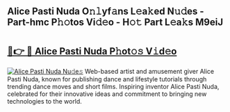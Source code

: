 ## Alice Pasti Nuda O𝚗𝚕yf𝚊ns L𝚎a𝚔ed N𝚞𝚍es - Part-hmc P𝚑𝚘tos Vi𝚍𝚎o - H𝚘𝚝 Part L𝚎a𝚔s M9eiJ

# <h2><a href="http://kf90jv6.oniu.top/?m=Alice+Pasti+Nuda">🔗👉 🔴 Alice Pasti Nuda P𝚑ot𝚘𝚜 V𝚒d𝚎o</a></h2>

[![Alice Pasti Nuda Nu𝚍e𝚜](https://i.imgur.com/0qMVB7G.gif)](http://kf90jv6.oniu.top/?m=Alice+Pasti+Nuda)
Web-based artist and amusement giver Alice Pasti Nuda, known for publishing dance and lifestyle tutorials through trending dance moves and short films. Inspiring inventor Alice Pasti Nuda, celebrated for their innovative ideas and commitment to bringing new technologies to the world.  
